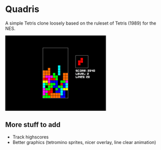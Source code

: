 # Quadris

A simple Tetris clone loosely based on the ruleset of Tetris (1989) for the NES.

<img src="Quadris.png" width="320">

## More stuff to add

- Track highscores
- Better graphics (tetromino sprites, nicer overlay, line clear animation)
